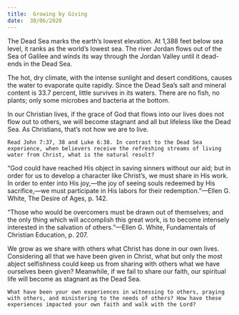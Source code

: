 ```yaml
---
title:  Growing by Giving
date:  30/06/2020
---
```


The Dead Sea marks the earth’s lowest elevation. At 1,388 feet below sea level, it ranks as the world’s lowest sea. The river Jordan flows out of the Sea of Galilee and winds its way through the Jordan Valley until it dead-ends in the Dead Sea.

The hot, dry climate, with the intense sunlight and desert conditions, causes the water to evaporate quite rapidly. Since the Dead Sea’s salt and mineral content is 33.7 percent, little survives in its waters. There are no fish, no plants; only some microbes and bacteria at the bottom.

In our Christian lives, if the grace of God that flows into our lives does not flow out to others, we will become stagnant and all but lifeless like the Dead Sea. As Christians, that’s not how we are to live.

`Read John 7:37, 38 and Luke 6:38. In contrast to the Dead Sea experience, when believers receive the refreshing streams of living water from Christ, what is the natural result? `

“God could have reached His object in saving sinners without our aid; but in order for us to develop a character like Christ’s, we must share in His work. In order to enter into His joy,—the joy of seeing souls redeemed by His sacrifice,—we must participate in His labors for their redemption.”—Ellen G. White, The Desire of Ages, p. 142.

“Those who would be overcomers must be drawn out of themselves; and the only thing which will accomplish this great work, is to become intensely interested in the salvation of others.”—Ellen G. White, Fundamentals of Christian Education, p. 207.

We grow as we share with others what Christ has done in our own lives. Considering all that we have been given in Christ, what but only the most abject selfishness could keep us from sharing with others what we have ourselves been given? Meanwhile, if we fail to share our faith, our spiritual life will become as stagnant as the Dead Sea.

`What have been your own experiences in witnessing to others, praying with others, and ministering to the needs of others? How have these experiences impacted your own faith and walk with the Lord?`
